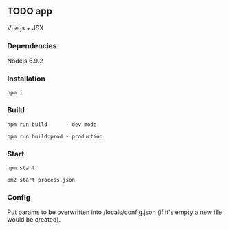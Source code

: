 ## TODO app
Vue.js + JSX

### Dependencies
Nodejs 6.9.2

### Installation
```
npm i
```

### Build
```
npm run build      - dev mode

bpm run build:prod - production
```

### Start
```
npm start

pm2 start process.json
```


### Config
Put params to be overwritten into /locals/config.json (if it's empty a new file would be created).
